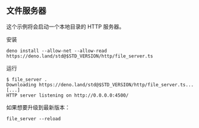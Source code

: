 ## 文件服务器

这个示例将会启动一个本地目录的 HTTP 服务器。

安装

```shell
deno install --allow-net --allow-read https://deno.land/std@$STD_VERSION/http/file_server.ts
```

运行

```shell
$ file_server .
Downloading https://deno.land/std@$STD_VERSION/http/file_server.ts...
[...]
HTTP server listening on http://0.0.0.0:4500/
```

如果想要升级到最新版本：

```shell
file_server --reload
```
